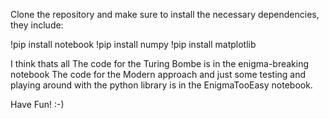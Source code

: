 Clone the repository and make sure to install the necessary dependencies, they include:

!pip install notebook
!pip install numpy
!pip install matplotlib 

I think thats all
The code for the Turing Bombe is in the enigma-breaking notebook
The code for the Modern approach and just some testing and playing around with the python library is in the EnigmaTooEasy notebook.

Have Fun! :-) 
